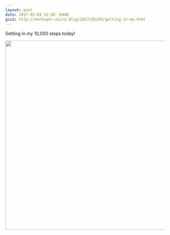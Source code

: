 ```yaml
---
layout: post
date: 2017-05-03 12:58 -0400
guid: http://benhager.micro.blog/2017/05/03/getting-in-my.html
---
```

Getting in my 10,000 steps today!

<img src="http://benhager.micro.blog/uploads/2017/9067fdd498.jpg" width="600" height="600" style="height: auto" />
